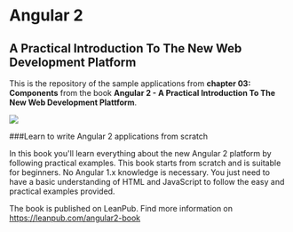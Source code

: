 # Angular 2
## A Practical Introduction To The New Web Development Platform
This is the repository of the sample applications from **chapter 03: Components** from the book **Angular 2 - A Practical Introduction To The New Web Development Plattform**.

![](https://s3.amazonaws.com/titlepages.leanpub.com/angular2-book/large?1445601551)

###Learn to write Angular 2 applications from scratch

In this book you'll learn everything about the new Angular 2 platform by following practical examples. This book starts from scratch and is suitable for beginners. No Angular 1.x knowledge is necessary. You just need to have a basic understanding of HTML and JavaScript to follow the easy and practical examples provided.

The book is published on LeanPub. Find more information on <https://leanpub.com/angular2-book>
